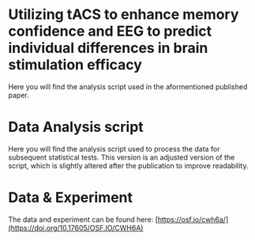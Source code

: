 # Utilizing tACS to enhance memory confidence and EEG to predict individual differences in brain stimulation efficacy
Here you will find the analysis script used in the aformentioned published paper.

# Data Analysis script
Here you will find the analysis script used to process the data for subsequent statistical tests. This version is an adjusted version of the script, which is slightly altered after the publication to improve readability.

# Data & Experiment
The data and experiment can be found here: [https://osf.io/cwh6a/](https://doi.org/10.17605/OSF.IO/CWH6A)

